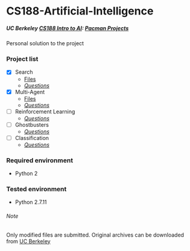 # CS188-Artificial-Intelligence
##### UC Berkeley [CS188 Intro to AI](http://ai.berkeley.edu/): [**Pacman Projects**](http://ai.berkeley.edu/project_overview.html)

Personal solution to the project

### Project list

- [x] Search
    + [Files](https://github.com/JoeyWNK/CS188-Artificial-Intelligence/tree/master/Search)
    + [*Questions*](http://ai.berkeley.edu/search.html)
- [x] Multi-Agent
    + [Files](https://github.com/JoeyWNK/CS188-Artificial-Intelligence/tree/master/multiAgent)
    + [*Questions*](http://ai.berkeley.edu/multiagent.html)
- [ ] Reinforcement Learning
    + [*Questions*](http://ai.berkeley.edu/reinforcement.html)
- [ ] Ghostbusters
    + [*Questions*](http://ai.berkeley.edu/tracking.html)
- [ ] Classification
    + [*Questions*](http://ai.berkeley.edu/classification.html)

### Required environment
+ Python 2

### Tested environment
+ Python 2.7.11

###### Note
Only modified files are submitted. Original archives can be downloaded from [UC Berkeley](http://ai.berkeley.edu/)
